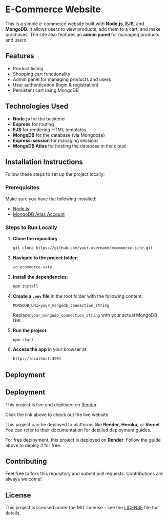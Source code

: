 # E-Commerce Website

This is a simple e-commerce website built with **Node.js**, **EJS**, and **MongoDB**. It allows users to view products, add them to a cart, and make purchases. The site also features an **admin panel** for managing products and users.

## Features
- Product listing
- Shopping cart functionality
- Admin panel for managing products and users
- User authentication (login & registration)
- Persistent cart using MongoDB

## Technologies Used
- **Node.js** for the backend
- **Express** for routing
- **EJS** for rendering HTML templates
- **MongoDB** for the database (via Mongoose)
- **Express-session** for managing sessions
- **MongoDB Atlas** for hosting the database in the cloud

## Installation Instructions

Follow these steps to set up the project locally:

### Prerequisites
Make sure you have the following installed:
- [Node.js](https://nodejs.org/)
- [MongoDB Atlas Account](https://www.mongodb.com/cloud/atlas)

### Steps to Run Locally
1. **Clone the repository**:
    ```bash
    git clone https://github.com/your-username/ecommerce-site.git
    ```
2. **Navigate to the project folder**:
    ```bash
    cd ecommerce-site
    ```
3. **Install the dependencies**:
    ```bash
    npm install
    ```
4. **Create a `.env` file** in the root folder with the following content:
    ```env
    MONGODB_URI=your_mongodb_connection_string
    ```
    Replace `your_mongodb_connection_string` with your actual MongoDB URI.

5. **Run the project**:
    ```bash
    npm start
    ```
6. **Access the app** in your browser at:
    ```bash
    http://localhost:3001
    ```

## Deployment

## Deployment

This project is live and deployed on [Render](https://ecommerce-6wc2.onrender.com/).

Click the link above to check out the live website.


This project can be deployed to platforms like **Render**, **Heroku**, or **Vercel**. You can refer to their documentation for detailed deployment guides.

For free deployment, this project is deployed on **Render**. Follow the guide above to deploy it for free.

## Contributing

Feel free to fork this repository and submit pull requests. Contributions are always welcome!

## License

This project is licensed under the MIT License - see the [LICENSE](LICENSE) file for details.
